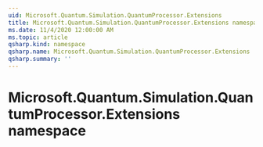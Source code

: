 ```yaml
---
uid: Microsoft.Quantum.Simulation.QuantumProcessor.Extensions
title: Microsoft.Quantum.Simulation.QuantumProcessor.Extensions namespace
ms.date: 11/4/2020 12:00:00 AM
ms.topic: article
qsharp.kind: namespace
qsharp.name: Microsoft.Quantum.Simulation.QuantumProcessor.Extensions
qsharp.summary: ''
---
```


# Microsoft.Quantum.Simulation.QuantumProcessor.Extensions namespace



